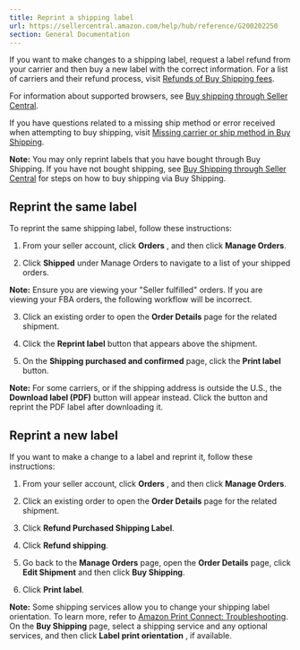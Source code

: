 ```yaml
---
title: Reprint a shipping label
url: https://sellercentral.amazon.com/help/hub/reference/G200202250
section: General Documentation
---
```


If you want to make changes to a shipping label, request a label refund from
your carrier and then buy a new label with the correct information. For a list
of carriers and their refund process, visit [Refunds of Buy Shipping
fees](/gp/help/G200202270).  
  
For information about supported browsers, see [Buy shipping through Seller
Central](/gp/help/G200202280).

If you have questions related to a missing ship method or error received when
attempting to buy shipping, visit [Missing carrier or ship method in Buy
Shipping](/gp/help/TQMVHPB94LP2355).

**Note:** You may only reprint labels that you have bought through Buy
Shipping. If you have not bought shipping, see [Buy Shipping through Seller
Central](/gp/help/200202280) for steps on how to buy shipping via Buy
Shipping.

## Reprint the same label

To reprint the same shipping label, follow these instructions:

  1. From your seller account, click **Orders** , and then click **Manage Orders**.

  2. Click **Shipped** under Manage Orders to navigate to a list of your shipped orders.

**Note:** Ensure you are viewing your "Seller fulfilled" orders. If you are
viewing your FBA orders, the following workflow will be incorrect.

  3. Click an existing order to open the **Order Details** page for the related shipment.

  4. Click the **Reprint label** button that appears above the shipment.

  5. On the **Shipping purchased and confirmed** page, click the **Print label** button.

**Note:** For some carriers, or if the shipping address is outside the U.S.,
the **Download label (PDF)** button will appear instead. Click the button and
reprint the PDF label after downloading it.

## Reprint a new label

If you want to make a change to a label and reprint it, follow these
instructions:

  1. From your seller account, click **Orders** , and then click **Manage Orders**.

  2. Click an existing order to open the **Order Details** page for the related shipment.

  3. Click **Refund Purchased Shipping Label**.

  4. Click **Refund shipping**.

  5. Go back to the **Manage Orders** page, open the **Order Details** page, click **Edit Shipment** and then click **Buy Shipping**.

  6. Click **Print label**.

**Note:** Some shipping services allow you to change your shipping label
orientation. To learn more, refer to [Amazon Print Connect:
Troubleshooting](/gp/help/HHCDEF3QS9P5TW7). On the **Buy Shipping** page,
select a shipping service and any optional services, and then click **Label
print orientation** , if available.

